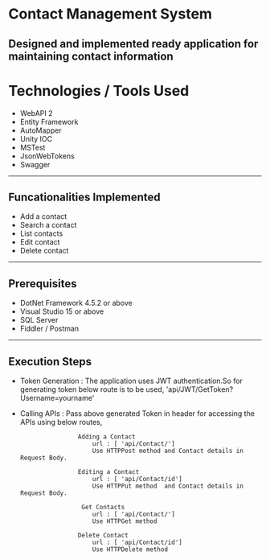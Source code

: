 # Contact Management System
Designed and implemented ready application for maintaining contact information
---
# Technologies / Tools Used 
 - WebAPI 2
 - Entity Framework
 - AutoMapper
 - Unity IOC
 - MSTest
 - JsonWebTokens  
 - Swagger
 ---
## Funcationalities Implemented
- Add a contact
- Search a contact
- List contacts
- Edit contact
- Delete contact

---
## Prerequisites  
- DotNet Framework 4.5.2 or above
- Visual Studio 15 or above
- SQL Server
- Fiddler / Postman 

---
## Execution Steps

- Token Generation : The application uses JWT authentication.So for generating token below route is to be used, 
                      'api/JWT/GetToken?Username=yourname'
- Calling APIs     : Pass above generated Token in header for accessing the APIs using below routes,                    
                     
                      Adding a Contact                           
                          url : [ 'api/Contact/'] 
                          Use HTTPPost method and Contact details in Request Body.
                      
                      Editing a Contact                           
                          url : [ 'api/Contact/id'] 
                          Use HTTPPut method  and Contact details in Request Body.
                          
                       Get Contacts                           
                          url : [ 'api/Contact/'] 
                          Use HTTPGet method 
                          
                      Delete Contact
                          url : [ 'api/Contact/id'] 
                          Use HTTPDelete method
                          
           
